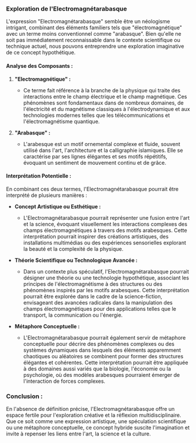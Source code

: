 ### Exploration de l'Electromagnétarabasque

L'expression "Electromagnétarabasque" semble être un néologisme intrigant, combinant des éléments familiers tels que "électromagnétique" avec un terme moins conventionnel comme "arabasque". Bien qu'elle ne soit pas immédiatement reconnaissable dans le contexte scientifique ou technique actuel, nous pouvons entreprendre une exploration imaginative de ce concept hypothétique.

#### Analyse des Composants :

1. **"Electromagnétique" :**
   - Ce terme fait référence à la branche de la physique qui traite des interactions entre le champ électrique et le champ magnétique. Ces phénomènes sont fondamentaux dans de nombreux domaines, de l'électricité et du magnétisme classiques à l'électrodynamique et aux technologies modernes telles que les télécommunications et l'électromagnétisme quantique.

2. **"Arabasque" :**
   - L'arabesque est un motif ornemental complexe et fluide, souvent utilisé dans l'art, l'architecture et la calligraphie islamiques. Elle se caractérise par ses lignes élégantes et ses motifs répétitifs, évoquant un sentiment de mouvement continu et de grâce.

#### Interprétation Potentielle :

En combinant ces deux termes, l'Electromagnétarabasque pourrait être interprété de plusieurs manières :

- **Concept Artistique ou Esthétique :**
  - L'Electromagnétarabasque pourrait représenter une fusion entre l'art et la science, évoquant visuellement les interactions complexes des champs électromagnétiques à travers des motifs arabesques. Cette interprétation pourrait inspirer des créations artistiques, des installations multimédias ou des expériences sensorielles explorant la beauté et la complexité de la physique.

- **Théorie Scientifique ou Technologique Avancée :**
  - Dans un contexte plus spéculatif, l'Electromagnétarabasque pourrait désigner une théorie ou une technologie hypothétique, associant les principes de l'électromagnétisme à des structures ou des phénomènes inspirés par les motifs arabesques. Cette interprétation pourrait être explorée dans le cadre de la science-fiction, envisageant des avancées radicales dans la manipulation des champs électromagnétiques pour des applications telles que le transport, la communication ou l'énergie.

- **Métaphore Conceptuelle :**
  - L'Electromagnétarabasque pourrait également servir de métaphore conceptuelle pour décrire des phénomènes complexes ou des systèmes dynamiques dans lesquels des éléments apparemment chaotiques ou aléatoires se combinent pour former des structures élégantes et cohérentes. Cette interprétation pourrait être appliquée à des domaines aussi variés que la biologie, l'économie ou la psychologie, où des modèles arabesques pourraient émerger de l'interaction de forces complexes.

### Conclusion :

En l'absence de définition précise, l'Electromagnétarabasque offre un espace fertile pour l'exploration créative et la réflexion multidisciplinaire. Que ce soit comme une expression artistique, une spéculation scientifique ou une métaphore conceptuelle, ce concept hybride suscite l'imagination et invite à repenser les liens entre l'art, la science et la culture.